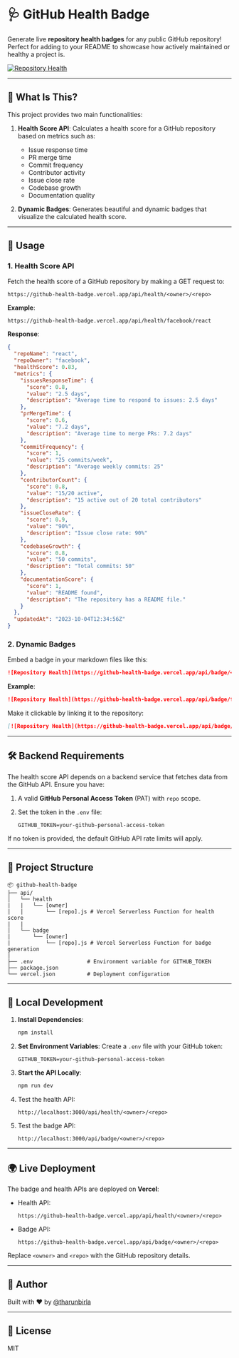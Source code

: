 # 🩺 GitHub Health Badge

Generate live **repository health badges** for any public GitHub repository! Perfect for adding to your README to showcase how actively maintained or healthy a project is.

[![Repository Health](https://github-health-badge.vercel.app/api/badge/facebook/react)](https://github.com/tharunbila/GitHub-Health-Badge)

---

## 🚀 What Is This?

This project provides two main functionalities:

1. **Health Score API**: Calculates a health score for a GitHub repository based on metrics such as:
   - Issue response time
   - PR merge time
   - Commit frequency
   - Contributor activity
   - Issue close rate
   - Codebase growth
   - Documentation quality

2. **Dynamic Badges**: Generates beautiful and dynamic badges that visualize the calculated health score.

---

## 🔧 Usage

### 1. Health Score API

Fetch the health score of a GitHub repository by making a GET request to:

```
https://github-health-badge.vercel.app/api/health/<owner>/<repo>
```

**Example**:

```
https://github-health-badge.vercel.app/api/health/facebook/react
```

**Response**:

```json
{
  "repoName": "react",
  "repoOwner": "facebook",
  "healthScore": 0.83,
  "metrics": {
    "issuesResponseTime": {
      "score": 0.8,
      "value": "2.5 days",
      "description": "Average time to respond to issues: 2.5 days"
    },
    "prMergeTime": {
      "score": 0.6,
      "value": "7.2 days",
      "description": "Average time to merge PRs: 7.2 days"
    },
    "commitFrequency": {
      "score": 1,
      "value": "25 commits/week",
      "description": "Average weekly commits: 25"
    },
    "contributorCount": {
      "score": 0.8,
      "value": "15/20 active",
      "description": "15 active out of 20 total contributors"
    },
    "issueCloseRate": {
      "score": 0.9,
      "value": "90%",
      "description": "Issue close rate: 90%"
    },
    "codebaseGrowth": {
      "score": 0.8,
      "value": "50 commits",
      "description": "Total commits: 50"
    },
    "documentationScore": {
      "score": 1,
      "value": "README found",
      "description": "The repository has a README file."
    }
  },
  "updatedAt": "2023-10-04T12:34:56Z"
}
```

### 2. Dynamic Badges

Embed a badge in your markdown files like this:

```markdown
![Repository Health](https://github-health-badge.vercel.app/api/badge/<owner>/<repo>)
```

**Example**:

```markdown
![Repository Health](https://github-health-badge.vercel.app/api/badge/facebook/react)
```

Make it clickable by linking it to the repository:

```markdown
[![Repository Health](https://github-health-badge.vercel.app/api/badge/facebook/react)](https://github.com/facebook/react)
```

---

## 🛠 Backend Requirements

The health score API depends on a backend service that fetches data from the GitHub API. Ensure you have:

1. A valid **GitHub Personal Access Token** (PAT) with `repo` scope.
2. Set the token in the `.env` file:

   ```env
   GITHUB_TOKEN=your-github-personal-access-token
   ```

If no token is provided, the default GitHub API rate limits will apply.

---

## 📁 Project Structure

```
📦 github-health-badge
├── api/
│   └── health
|   |   └── [owner]
|   |       └── [repo].js # Vercel Serverless Function for health score 
|   |
│   └── badge
|       └── [owner]
|           └── [repo].js # Vercel Serverless Function for badge generation
|
├── .env                 # Environment variable for GITHUB_TOKEN
├── package.json
└── vercel.json          # Deployment configuration
```

---

## 🧪 Local Development

1. **Install Dependencies**:
   ```bash
   npm install
   ```

2. **Set Environment Variables**:
   Create a `.env` file with your GitHub token:
   ```env
   GITHUB_TOKEN=your-github-personal-access-token
   ```

3. **Start the API Locally**:
   ```bash
   npm run dev
   ```

4. Test the health API:
   ```
   http://localhost:3000/api/health/<owner>/<repo>
   ```

5. Test the badge API:
   ```
   http://localhost:3000/api/badge/<owner>/<repo>
   ```

---

## 🌍 Live Deployment

The badge and health APIs are deployed on **Vercel**:

- Health API:
  ```
  https://github-health-badge.vercel.app/api/health/<owner>/<repo>
  ```

- Badge API:
  ```
  https://github-health-badge.vercel.app/api/badge/<owner>/<repo>
  ```

Replace `<owner>` and `<repo>` with the GitHub repository details.

---

## 🙌 Author

Built with ❤️ by [@tharunbirla](https://github.com/tharunbirla)

---

## 📜 License

MIT
